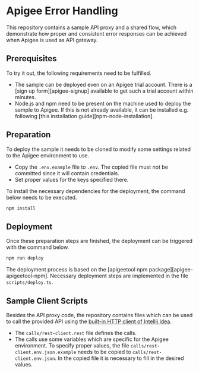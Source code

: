 # Apigee Error Handling

This repository contains a sample API proxy and a shared flow, which demonstrate how proper and consistent error responses can be achieved when Apigee is used as API gateway.

## Prerequisites

To try it out, the following requirements need to be fulfilled.

* The sample can be deployed even on an Apigee trial account. There is a [sign up form][apigee-signup] available to get such a trial account within minutes.
* Node.js and npm need to be present on the machine used to deploy the sample to Apigee.
If this is not already available, it can be installed e.g. following [this installation guide][npm-node-installation].

## Preparation

To deploy the sample it needs to be cloned to modify some settings related to the Apigee environment to use.

* Copy the `.env.example` file to `.env`.
The copied file must not be committed since it will contain credentials.
* Set proper values for the keys specified there.

To install the necessary dependencies for the deployment, the command below needs to be executed.

```bash
npm install
```

## Deployment

Once these preparation steps are finished, the deployment can be triggered with the command below.

```bash
npm run deploy
```

The deployment process is based on the [apigeetool npm package][apigee-apigeetool-npm].
Necessary deployment steps are implemented in the file `scripts/deploy.ts`.

## Sample Client Scripts

Besides the API proxy code, the repository contains files which can be used to call the provided API using the [built-in HTTP client of Intellij Idea][intellij-restclient].

* The `calls/rest-client.rest` file defines the calls.
* The calls use some variables which are specific for the Apigee environment.
To specify proper values, the file `calls/rest-client.env.json.example` needs to be copied to `calls/rest-client.env.json`.
In the copied file it is necessary to fill in the desired values.

[intellij-restclient]: https://www.jetbrains.com/help/idea/http-client-in-product-code-editor.html
